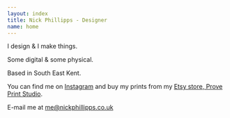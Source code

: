 ```yaml
---
layout: index
title: Nick Phillipps - Designer
name: home
---
```

<section id="what">
	<p>I design & I make things.</p>
	<p>Some digital & some physical.</p>
</section>
<section id="where">
	<p>Based in South East Kent.</p>
	<p>You can find me on <a href="http://instagram.com/nickphillipps">Instagram</a> and buy my prints from my <a href="https://www.etsy.com/uk/shop/ProvePrintStudio">Etsy store, Prove Print Studio</a>.</p>
</section>	
<aside>
	<p>E-mail me at <a href="mailto:me@nickphillipps.co.uk">me@nickphillipps.co.uk</a></p>
</aside>

